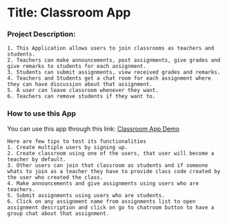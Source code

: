 # Title: Classroom App

### Project Description:
    1. This Application allows users to join classrooms as teachers and students.
    2. Teachers can make announcements, post assignments, give grades and give remarks to students for each assignment.
    3. Students can submit assignments, view received grades and remarks.
    4. Teachers and Students get a chat room for each assignment where they can have discussion about that assignment.
    5. A user can leave classroom whenever they want.
    6. Teachers can remove students if they want to.

### How to use this App
    
You can use this app through this link: [Classroom App Demo](http://44.205.20.25:4000/)

    Here are few tips to test its functionalities
    1. Create multiple users by signing up.
    2. Create classroom using one of the users, that user will become a teacher by default.
    3. Other users can join that classroom as students and if someone whats to join as a teacher they have to provide class code created by the user who created the class.
    4. Make announcements and give assignments using users who are teachers.
    5. Submit assignments using users who are students.
    6. Click on any assignment name from assignments list to open assignment description and click on go to chatroom button to have a group chat about that assignment.